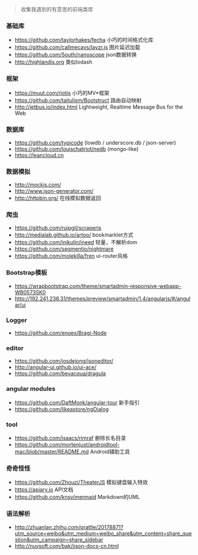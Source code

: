 <div class="comment-body markdown-body markdown-format js-comment-body">
          <blockquote>
<p>收集我遇到的有意思的前端类库</p>
</blockquote>

<h3>基础库</h3>

<ul>
<li>
<a href="https://github.com/taylorhakes/fecha">https://github.com/taylorhakes/fecha</a> 小巧的时间格式化库</li>
<li>
<a href="https://github.com/callmecavs/layzr.js">https://github.com/callmecavs/layzr.js</a> 图片延迟加载</li>
<li>
<a href="https://github.com/5outh/nanoscope">https://github.com/5outh/nanoscope</a> json数据转换</li>
<li>
<a href="http://highlandjs.org">http://highlandjs.org</a> 类似lodash</li>
</ul>

<h3>框架</h3>

<ul>
<li>
<a href="https://muut.com/riotjs">https://muut.com/riotjs</a> 小巧的MV*框架</li>
<li>
<a href="https://github.com/taitulism/Bootstruct">https://github.com/taitulism/Bootstruct</a> 路由自动映射</li>
<li>
<a href="http://jetbus.io/index.html">http://jetbus.io/index.html</a> Lightweight, Realtime Message Bus for the Web</li>
</ul>

<h3>数据库</h3>

<ul>
<li>
<a href="https://github.com/typicode">https://github.com/typicode</a>  (lowdb / underscore.db / json-server)</li>
<li>
<a href="https://github.com/louischatriot/nedb">https://github.com/louischatriot/nedb</a> (mongo-like)</li>
<li><a href="https://leancloud.cn">https://leancloud.cn</a></li>
</ul>

<h3>数据模拟</h3>

<ul>
<li><a href="http://mockjs.com/">http://mockjs.com/</a></li>
<li><a href="http://www.json-generator.com/">http://www.json-generator.com/</a></li>
<li>
<a href="http://httpbin.org/">http://httpbin.org/</a> 在线模拟数据返回</li>
</ul>

<h3>爬虫</h3>

<ul>
<li><a href="https://github.com/ruipgil/scraperjs">https://github.com/ruipgil/scraperjs</a></li>
<li>
<a href="http://medialab.github.io/artoo/">http://medialab.github.io/artoo/</a>  bookmarklet方式</li>
<li>
<a href="https://github.com/inikulin/ineed">https://github.com/inikulin/ineed</a> 轻量，不解析dom</li>
<li><a href="https://github.com/segmentio/nightmare">https://github.com/segmentio/nightmare</a></li>
<li>
<a href="https://github.com/molekilla/fren">https://github.com/molekilla/fren</a> ui-router风格</li>
</ul>

<h3>Bootstrap模板</h3>

<ul>
<li><a href="https://wrapbootstrap.com/theme/smartadmin-responsive-webapp-WB0573SK0">https://wrapbootstrap.com/theme/smartadmin-responsive-webapp-WB0573SK0</a></li>
<li><a href="http://192.241.236.31/themes/preview/smartadmin/1.4/angularjs/#/angular/ui">http://192.241.236.31/themes/preview/smartadmin/1.4/angularjs/#/angular/ui</a></li>
</ul>

<h3>Logger</h3>

<ul>
<li><a href="https://github.com/enoex/Bragi-Node">https://github.com/enoex/Bragi-Node</a></li>
</ul>

<h3>editor</h3>

<ul>
<li><a href="https://github.com/josdejong/jsoneditor/">https://github.com/josdejong/jsoneditor/</a></li>
<li><a href="http://angular-ui.github.io/ui-ace/">http://angular-ui.github.io/ui-ace/</a></li>
<li><a href="https://github.com/bevacqua/dragula">https://github.com/bevacqua/dragula</a></li>
</ul>

<h3>angular modules</h3>

<ul>
<li>
<a href="https://github.com/DaftMonk/angular-tour">https://github.com/DaftMonk/angular-tour</a> 新手指引</li>
<li><a href="https://github.com/likeastore/ngDialog">https://github.com/likeastore/ngDialog</a></li>
</ul>

<h3>tool</h3>

<ul>
<li>
<a href="https://github.com/isaacs/rimraf">https://github.com/isaacs/rimraf</a> 删除长名目录</li>
<li>
<a href="https://github.com/mortenjust/androidtool-mac/blob/master/README.md">https://github.com/mortenjust/androidtool-mac/blob/master/README.md</a> Android辅助工具</li>
</ul>

<h3>奇奇怪怪</h3>

<ul>
<li>
<a href="https://github.com/Zhouzi/TheaterJS">https://github.com/Zhouzi/TheaterJS</a> 模拟键盘输入特效</li>
<li>
<a href="https://apiary.io">https://apiary.io</a> API文档</li>
<li>
<a href="https://github.com/knsv/mermaid">https://github.com/knsv/mermaid</a> Markdown的UML</li>
</ul>

<h3>语法解析</h3>

<ul>
<li><a href="http://zhuanlan.zhihu.com/prattle/20178871?utm_source=weibo&amp;utm_medium=weibo_share&amp;utm_content=share_question&amp;utm_campaign=share_sidebar">http://zhuanlan.zhihu.com/prattle/20178871?utm_source=weibo&amp;utm_medium=weibo_share&amp;utm_content=share_question&amp;utm_campaign=share_sidebar</a></li>
<li><a href="http://nuysoft.com/bak/jison-docs-cn.html">http://nuysoft.com/bak/jison-docs-cn.html</a></li>
</ul>
      </div>
